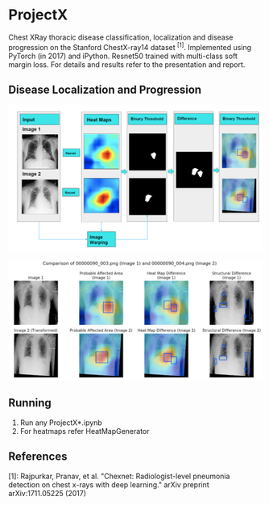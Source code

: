 # ProjectX

Chest XRay thoracic disease classification, localization and disease progression on the Stanford ChestX-ray14 dataset <sup>[1]</sup>. Implemented using PyTorch (in 2017) and iPython. 
Resnet50 trained with multi-class soft margin loss. For details and results refer to the presentation and report. 

## Disease Localization and Progression
![](figs/hm1.png)

![](figs/hm2.png)

## Running

1. Run any ProjectX*.ipynb
2. For heatmaps refer HeatMapGenerator

## References
[1]: Rajpurkar, Pranav, et al. "Chexnet: Radiologist-level pneumonia detection on chest x-rays with deep learning." arXiv preprint arXiv:1711.05225 (2017)



